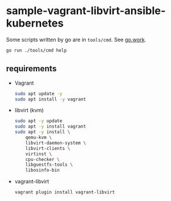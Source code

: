 # sample-vagrant-libvirt-ansible-kubernetes

Some scripts written by go are in `tools/cmd`.
See [go.work](./go.work).

```sh
go run ./tools/cmd help
```

## requirements

- Vagrant

  ```sh
  sudo apt update -y
  sudo apt install -y vagrant
  ```

- libvirt (kvm)

  ```sh
  sudo apt -y update
  sudo apt -y install vagrant
  sudo apt -y install \
      qemu-kvm \
      libvirt-daemon-system \
      libvirt-clients \
      virtinst \
      cpu-checker \
      libguestfs-tools \
      libosinfo-bin
  ```

- vagrant-libvirt

  ```sh
  vagrant plugin install vagrant-libvirt
  ```
